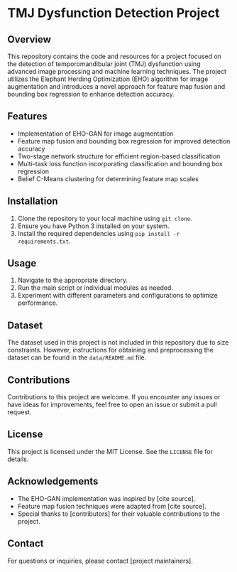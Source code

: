 # **TMJ Dysfunction Detection Project**

## **Overview**
This repository contains the code and resources for a project focused on the detection of 
temporomandibular joint (TMJ) dysfunction using advanced image processing and machine learning techniques.
The project utilizes the Elephant Herding Optimization (EHO) algorithm for image augmentation and introduces 
a novel approach for feature map fusion and bounding box regression to enhance detection accuracy.

## **Features**
- Implementation of EHO-GAN for image augmentation
- Feature map fusion and bounding box regression for improved detection accuracy
- Two-stage network structure for efficient region-based classification
- Multi-task loss function incorporating classification and bounding box regression
- Belief C-Means clustering for determining feature map scales

## **Installation**
1. Clone the repository to your local machine using `git clone`.
2. Ensure you have Python 3 installed on your system.
3. Install the required dependencies using `pip install -r requirements.txt`.

## **Usage**
1. Navigate to the appropriate directory.
2. Run the main script or individual modules as needed.
3. Experiment with different parameters and configurations to optimize performance.

## **Dataset**
The dataset used in this project is not included in this repository due to size constraints. However, instructions for obtaining and preprocessing the dataset can be found in the `data/README.md` file.

## **Contributions**
Contributions to this project are welcome. If you encounter any issues or have ideas for improvements, feel free to open an issue or submit a pull request.

## **License**
This project is licensed under the MIT License. See the `LICENSE` file for details.

## **Acknowledgements**
- The EHO-GAN implementation was inspired by [cite source].
- Feature map fusion techniques were adapted from [cite source].
- Special thanks to [contributors] for their valuable contributions to the project.

## **Contact**
For questions or inquiries, please contact [project maintainers].
